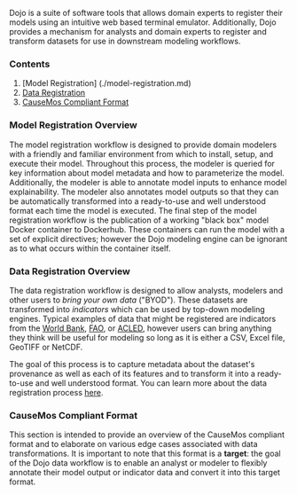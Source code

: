 Dojo is a suite of software tools that allows domain experts to register their models using an intuitive web based terminal emulator. Additionally, Dojo provides a mechanism for analysts and domain experts to register and transform datasets for use in downstream modeling workflows.

### Contents

1. [Model Registration] (./model-registration.md)
2. [Data Registration](./data-registration.md)
3. [CauseMos Compliant Format](./causemos-format.md)

### Model Registration Overview

The model registration workflow is designed to provide domain modelers with a friendly and familiar environment from which to install, setup, and execute their model. Throughout this process, the modeler is queried for key information about model metadata and how to parameterize the model. Additionally, the modeler is able to annotate model inputs to enhance model explainability. The modeler also annotates model outputs so that they can be automatically transformed into a ready-to-use and well understood format each time the model is executed. The final step of the model registration workflow is the publication of a working "black box" model Docker container to Dockerhub. These containers can run the model with a set of explicit directives; however the Dojo modeling engine can be ignorant as to what occurs within the container itself.

### Data Registration Overview

The data registration workflow is designed to allow analysts, modelers and other users to _bring your own data_ ("BYOD"). These datasets are transformed into _indicators_ which can be used by top-down modeling engines. Typical examples of data that might be registered are indicators from the [World Bank](https://data.worldbank.org/), [FAO](http://www.fao.org/statistics/en/), or [ACLED](https://acleddata.com/), however users can bring anything they think will be useful for modeling so long as it is either a CSV, Excel file, GeoTIFF or NetCDF. 

The goal of this process is to capture metadata about the dataset's provenance as well as each of its features and to transform it into a ready-to-use and well understood format. You can learn more about the data registration process [here](./data-registration.html).

### CauseMos Compliant Format

This section is intended to provide an overview of the CauseMos compliant format and to elaborate on various edge cases associated with data transformations. It is important to note that this format is a **target**: the goal of the Dojo data workflow is to enable an analyst or modeler to flexibly annotate their model output or indicator data and convert it into this target format.